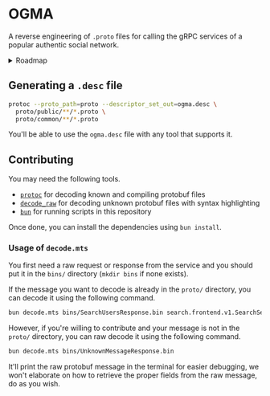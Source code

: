 # OGMA

A reverse engineering of `.proto` files for calling the gRPC services of a popular authentic social network.

<details>
  <summary>Roadmap</summary>

- [ ] `chat.core.v1.ChatCoreService/SendMessage`
- [ ] `chat.core.v1.ChatCoreService/GetMessages`
- [ ] `chat.core.v1.ChatCoreService/UpdateMessage`
- [ ] `chat.core.v1.ChatCoreService/CreateConversation`
- [ ] `chat.core.v1.ChatCoreService/AcceptConversation`
- [ ] `chat.core.v1.ChatCoreService/UpdateConversation`
- [ ] `chat.core.v1.ChatCoreService/ClearConversation`
- [ ] `chat.core.v1.ChatCoreService/GetConversationFeed`
- [ ] `chat.core.v1.ChatCoreService/GetConversationsById`
- [ ] `chat.core.v1.ChatCoreService/TriggerMoment`
- [ ] `chat.core.v1.ChatCoreService/GetUserPrefs`
- [ ] `chat.core.v1.ChatCoreService/UpdateUserPrefs`
- [ ] `chat.core.v1.ChatCoreService/RankConversation`
- [ ] `chat.core.v1.ChatCoreService/CreateInvite`
- [ ] `chat.core.v1.ChatCoreService/CreateInvites`
- [ ] `chat.core.v1.ChatCoreService/HandleInvite`
- [ ] `chat.core.v1.ChatCoreService/GetPendingInvites`
- [ ] `chat.core.v1.ChatCoreService/GetSentInvites`
- [ ] `chat.core.v1.ChatCoreService/ResetInviteLink`
- [ ] `chat.core.v1.ChatCoreService/GetInviteLink`
- [ ] `chat.core.v1.ChatCoreService/ViewInviteLink`
- [ ] `chat.core.v1.ChatCoreService/JoinByInviteLink`

- [x] `media.upload.v1.MediaUploadService/CreateUploadUrls`

- [ ] `realtime.core.v1.RealTimeStreamService/Stream`
- [ ] `realtime.core.v1.RealTimeRouterService/Send`

- [x] `public.activity.v2.ActivityService/GetActivityFeed`
- [x] `public.activity.v2.ActivityService/MarkActivitiesAsSeen`

- [x] `public.discovery.v2.FeedDiscoveryV2Service/GetFeedV2`

- [ ] `public.entity.v2.UserService/GetUsers` (unavailable)
- [x] `public.entity.v2.UserService/GetUserProfile`
- [ ] `public.entity.v2.UserService/SetAstroSign` (unavailable)

- [x] `public.entity.v2.PostService/GetPosts`
- [ ] `public.entity.v2.PostService/DeletePostRealmoji` (unavailable)
- [ ] `public.entity.v2.PostService/CreatePostRealmoji` (unavailable)
- [ ] `public.entity.v2.PostService/CreatePostComment` (unavailable)
- [x] `public.entity.v2.PostService/SetPostsAsPublic`
- [x] `public.entity.v2.PostService/CreatePostLike`
- [x] `public.entity.v2.PostService/DeletePostLike`
- [ ] `public.entity.v2.PostService/CreateCommentReaction` (unavailable)
- [ ] `public.entity.v2.PostService/DeleteCommentReaction` (unavailable)
- [ ] `public.entity.v2.PostService/GetUserCommentReactions` (unavailable)
- [ ] `public.entity.v2.PostService/GetNbCommentReactions` (unavailable)

- [x] `public.home.v2.FeedService/GetHomeFeed`
- [x] `public.home.v2.FeedService/MarkPostsAsSeen`
- [x] `public.home.v2.FeedService/GetWhatYouMissed`

- [x] `public.home.v2.StateService/GetMyState`

- [ ] `public.location.v2.PlacesService/SearchPlaces`

- [ ] `public.media.v2.MediaService/CreateUploadUrls` (unavailable)

- [x] `public.memories.v2.MemoriesService/GetMemoriesFeed`
- [x] `public.memories.v2.MemoriesService/GetTopMemories`

- [ ] `public.pprofile.v2.PublicProfileService/GetFriendsWhoFollowTarget`

- [x] `public.relationship.v2.RelationshipService/GetUserRelationships`
- [x] `public.relationship.v2.RelationshipService/CreateRelationship`
- [x] `public.relationship.v2.RelationshipService/DeleteRelationship`
- [x] `public.relationship.v2.RelationshipService/ListRelationships`

- [x] `public.story.v2.StoryService/GetMyStories`
- [x] `public.story.v2.StoryService/GetMyStoryActivity`

- [ ] `public.topic.v2.TopicService/SearchTopics`
- [ ] `public.topic.v2.TopicService/GetExploreFeed`

- [ ] `public.topic.v2.UserInterestService/GetUserInterest`
- [ ] `public.topic.v2.UserInterestService/PutUserInterest`
- [ ] `public.topic.v2.UserInterestService/GetContentTaxonomy`

- [ ] `contacts.core.v1.ContactsService/Delete`
- [ ] `contacts.core.v1.ContactsService/GetMatchedFriends`
- [ ] `contacts.core.v1.ContactsService/GetSuggestions`
- [ ] `contacts.core.v1.ContactsService/HideSuggestions`
- [ ] `contacts.core.v1.ContactsService/Upload`

- [ ] `entity.user.v1.UserService/GetOAUsers`
- [ ] `entity.user.v1.UserService/GetUser`
- [ ] `entity.user.v1.UserService/GenUsernames`
- [ ] `entity.user.v1.UserService/GetUserBasicInfo`
- [ ] `entity.user.v1.UserService/GetUserBasicInfoBatch`
- [ ] `entity.user.v1.UserService/UserExists`
- [ ] `entity.user.v1.UserService/CreateUser`
- [ ] `entity.user.v1.UserService/UpdateUser`
- [ ] `entity.user.v1.UserService/UpdateUserActivity`
- [ ] `entity.user.v1.UserService/GetUserActivity`
- [ ] `entity.user.v1.UserService/DeleteUser`
- [ ] `entity.user.v1.UserService/SearchUsers`
- [ ] `entity.user.v1.UserService/FindUsersByUsername`
- [ ] `entity.user.v1.UserService/InsertUser`
- [ ] `entity.user.v1.UserService/InsertUserRealmoji`
- [ ] `entity.user.v1.UserService/AddUserRealmoji`
- [ ] `entity.user.v1.UserService/DisableUserRealmoji`
- [ ] `entity.user.v1.UserService/DeleteUserRealmoji`
- [ ] `entity.user.v1.UserService/UserRealmojiExists`
- [ ] `entity.user.v1.UserService/GetUserRealmojis`
- [ ] `entity.user.v1.UserService/GetStreak`
- [ ] `entity.user.v1.UserService/GetStreaks`
- [ ] `entity.user.v1.UserService/UpdateStreak`

- [ ] `feed.discovery.v1.FeedDiscoveryService/GetFeed`
- [ ] `feed.discovery.v1.FeedDiscoveryService/FeedInteraction`
- [ ] `feed.discovery.v1.FeedDiscoveryService/PostSeen`
- [ ] `feed.discovery.v1.FeedDiscoveryService/ResetSeenPosts`
- [ ] `feed.discovery.v1.FeedDiscoveryService/GetPublicPosts`

- [ ] `entity.event.v1.EventService/CreateEvent`
- [ ] `entity.event.v1.EventService/GetEvent`
- [ ] `entity.event.v1.EventService/UpdateEvent`
- [ ] `entity.event.v1.EventService/DeleteEvent`
- [ ] `entity.event.v1.EventService/GetAllEvents`
- [ ] `entity.event.v1.EventService/CreateVenue`
- [ ] `entity.event.v1.EventService/GetVenue`
- [ ] `entity.event.v1.EventService/UpdateVenue`
- [ ] `entity.event.v1.EventService/DeleteVenue`
- [ ] `entity.event.v1.EventService/GetAllVenues`

- [ ] `entity.post.v1.PostService/GetPost`
- [ ] `entity.post.v1.PostService/GetPosts`
- [ ] `entity.post.v1.PostService/GetPostInteractions`
- [ ] `entity.post.v1.PostService/GetPostInteractionCounts`
- [ ] `entity.post.v1.PostService/GetUserInteractions`
- [ ] `entity.post.v1.PostService/GetCommentsByStatus`

- [ ] `entity.post.v1.UnifiedPostService/GetUnifiedPost`
- [ ] `entity.post.v1.UnifiedPostService/GetUnifiedPosts`
- [ ] `entity.post.v1.UnifiedPostService/CreateUnifiedPost`
- [ ] `entity.post.v1.UnifiedPostService/DeleteUnifiedPost`
- [ ] `entity.post.v1.UnifiedPostService/RestoreUnifiedPost`
- [ ] `entity.post.v1.UnifiedPostService/UpdateUnifiedPost`
- [ ] `entity.post.v1.UnifiedPostService/GetUnifiedPostsOfUser`
- [ ] `entity.post.v1.UnifiedPostService/DeleteUserData`
- [ ] `entity.post.v1.UnifiedPostService/CreateUnifiedPostRealmoji`
- [ ] `entity.post.v1.UnifiedPostService/GetUnifiedPostRealmojis`
- [ ] `entity.post.v1.UnifiedPostService/DeleteUnifiedPostRealmoji`
- [ ] `entity.post.v1.UnifiedPostService/CreateUnifiedPostComment`
- [ ] `entity.post.v1.UnifiedPostService/DeleteUnifiedPostComment`
- [ ] `entity.post.v1.UnifiedPostService/GetUnifiedPostComments`
- [ ] `entity.post.v1.UnifiedPostService/CreateUnifiedPostTag`
- [ ] `entity.post.v1.UnifiedPostService/DeleteUnifiedPostTag`
- [ ] `entity.post.v1.UnifiedPostService/GetUnifiedPostTags`
- [ ] `entity.post.v1.UnifiedPostService/CreateUnifiedPostScreenshot`
- [ ] `entity.post.v1.UnifiedPostService/GetUnifiedPostScreenshots`

- [ ] `event.frontend.v1.EventViewService/GetMainEventView`

- [ ] `event.frontend.v1.EventMembershipService/JoinEvent`
- [ ] `event.frontend.v1.EventMembershipService/LeaveEvent`
- [ ] `event.frontend.v1.EventMembershipService/UpdateEventLocation`

- [ ] `event.frontend.v1.EventFeedService/GetOfficialFeed`
- [ ] `event.frontend.v1.EventFeedService/GetOwnAndFriendsFeed`
- [ ] `event.frontend.v1.EventFeedService/GetOnsiteFeed`
- [ ] `event.frontend.v1.EventFeedService/GetOffsiteFeed`
- [ ] `event.frontend.v1.EventFeedService/GetEveryoneFeed`

- [ ] `event.frontend.v1.EventSearchService/GetAllEvents`

- [ ] `event.frontend.v1.EventPostService/CreatePost`
- [ ] `event.frontend.v1.EventPostService/DeletePost`

- [ ] `event.frontend.v1.EventAdminService/CreateEvent`
- [ ] `event.frontend.v1.EventAdminService/DeleteEvent`
- [ ] `event.frontend.v1.EventAdminService/TriggerNotification`

- [ ] `officialaccounts.discovery.v1.DiscoveryService/GetRecommendations`
- [ ] `officialaccounts.discovery.v1.DiscoveryService/GetAll`

- [ ] `officialaccounts.feed.v1.FeedService/GetMentionsFeed`
- [ ] `officialaccounts.feed.v1.FeedService/GetRankedMentionsFeed`
- [ ] `officialaccounts.feed.v1.FeedService/GetActivityFeed`
- [ ] `officialaccounts.feed.v1.FeedService/GetOAProfileFeed`
- [ ] `officialaccounts.feed.v1.FeedService/GetOAFanFeed`
- [ ] `officialaccounts.feed.v1.FeedService/GetOAActivityFeed`
- [ ] `officialaccounts.feed.v1.FeedService/GetPostMetrics`
- [ ] `officialaccounts.feed.v1.FeedService/GetOAPost`
- [ ] `officialaccounts.feed.v1.FeedService/GetOARecommendationsFeed`
- [ ] `officialaccounts.feed.v1.FeedService/GetFanFeed`
- [ ] `officialaccounts.feed.v1.FeedService/GetEngagementMetrics`

- [ ] `officialaccounts.feed.v1.ViewService/GetOAProfileView`

- [ ] `officialaccounts.relationships.v1.RelationshipsService/Follow`
- [ ] `officialaccounts.relationships.v1.RelationshipsService/Unfollow`
- [ ] `officialaccounts.relationships.v1.RelationshipsService/EnablePostNotifications`
- [ ] `officialaccounts.relationships.v1.RelationshipsService/DisablePostNotifications`
- [ ] `officialaccounts.relationships.v1.RelationshipsService/GetPostNotificationStatus`
- [ ] `officialaccounts.relationships.v1.RelationshipsService/GetAllFollowing`
- [ ] `officialaccounts.relationships.v1.RelationshipsService/GetFollowerStatus`
- [ ] `officialaccounts.relationships.v1.RelationshipsService/GetFollowerCount`
- [ ] `officialaccounts.relationships.v1.RelationshipsService/GetFriendsFollowingOA`
- [ ] `officialaccounts.relationships.v1.RelationshipsService/GetCommentsByStatus`

- [ ] `officialaccounts.settings.v1.OfficialAccountsSettingsService/GetOfficialAccountSettings`
- [ ] `officialaccounts.settings.v1.OfficialAccountsSettingsService/UpdateOfficialAccountSettings`

- [ ] `relationship.contactinvites.v1.ContactinvitesService/Create`
- [ ] `relationship.contactinvites.v1.ContactinvitesService/CreateMany`
- [ ] `relationship.contactinvites.v1.ContactinvitesService/List`
- [ ] `relationship.contactinvites.v1.ContactinvitesService/ListDormantFriends`
- [ ] `relationship.contactinvites.v1.ContactinvitesAdminService/Create`
- [ ] `relationship.contactinvites.v1.ContactinvitesAdminService/GetByExternalId`
- [ ] `relationship.contactinvites.v1.ContactinvitesAdminService/List`
- [ ] `relationship.contactinvites.v1.ContactinvitesAdminService/DeleteByUserId`
- [ ] `relationship.contactinvites.v1.ContactinvitesAdminService/Update`

- [ ] `relationship.friendrequest.v1.FriendRequestService/CreateFriendRequest`
- [ ] `relationship.friendrequest.v1.FriendRequestService/GetEdges`

- [ ] `relationship.friends.v1.FriendsService/AreFriends`
- [ ] `relationship.friends.v1.FriendsService/IsFriendWith`

- [ ] `relationship.frontend.v1.RelationshipService/GetUserRelationships`

- [ ] `relationship.graph.v1.RelationshipService/GetEdge`
- [ ] `relationship.graph.v1.RelationshipService/GetEdges`
- [ ] `relationship.graph.v1.RelationshipService/ListEdges`
- [ ] `relationship.graph.v1.RelationshipService/AddEdgeAndInverse`
- [ ] `relationship.graph.v1.RelationshipService/RemoveInverseEdge`
- [ ] `relationship.graph.v1.RelationshipService/RemoveEdgeAndInverse`
- [ ] `relationship.graph.v1.RelationshipService/VertexCount`
- [ ] `relationship.graph.v1.RelationshipService/AsyncRemoveVertex`
- [ ] `relationship.graph.v1.RelationshipService/SetEdgeState`
- [ ] `relationship.graph.v1.RelationshipService/AdminAddEdgeAndInverse`
- [ ] `relationship.graph.v1.RelationshipService/ListEdgesBatch`
- [ ] `relationship.graph.v1.RelationshipService/GetFriendIDs`
- [ ] `relationship.graph.v1.RelationshipService/GetFoFIDs`

- [ ] `relationship.post.v1.PostService/GetLastNMomentsOfUserPosts`
- [ ] `relationship.post.v1.PostService/GetLatestMomentPostsForUsers`
- [ ] `relationship.post.v1.PostService/GetPostStates`

- [ ] `relationship.socialproof.v1.SocialProofService/GetForRealette`

- [ ] `relationship.tag.v1.TagService/GetTaggedPostIds`

- [ ] `search.frontend.v1.SearchService/OASearch`
- [ ] `search.frontend.v1.SearchService/SearchUsers`

...and there's still probably missing methods in there !

</details>

## Generating a `.desc` file

```bash
protoc --proto_path=proto --descriptor_set_out=ogma.desc \
  proto/public/**/*.proto \
  proto/common/**/*.proto
```

You'll be able to use the `ogma.desc` file with any tool that supports it.

## Contributing

You may need the following tools.

- [`protoc`](https://protobuf.dev/installation/) for decoding known and compiling protobuf files
- [`decode_raw`](https://github.com/confio/decode_raw) for decoding unknown protobuf files with syntax highlighting
- [`bun`](https://bun.sh/) for running scripts in this repository

Once done, you can install the dependencies using `bun install`.

### Usage of `decode.mts`

You first need a raw request or response from the service and you should put it in the `bins/` directory (`mkdir bins` if none exists).

If the message you want to decode is already in the `proto/` directory, you can decode it using the following command.

```bash
bun decode.mts bins/SearchUsersResponse.bin search.frontend.v1.SearchService/SearchUsersResponse
```

However, if you're willing to contribute and your message is not in the `proto/` directory, you can raw decode it using the following command.

```bash
bun decode.mts bins/UnknownMessageResponse.bin
```

It'll print the raw protobuf message in the terminal for easier debugging, we won't elaborate on how to retrieve the proper fields from the raw message, do as you wish.
